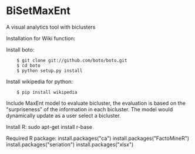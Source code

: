 BiSetMaxEnt
=========

A visual analytics tool with biclusters

Installation for Wiki function:

Install boto:

		$ git clone git://github.com/boto/boto.git
        $ cd boto
        $ python setup.py install

Install wikipedia for python:

		$ pip install wikipedia


Include MaxEnt model to evaluate bicluster, the evaluation
is based on the "surpriseness" of the information in each
bicluster. The model would dynamically update as a user
select a bicluster.


Install R:
sudo apt-get install r-base

Required R package:
install.packages("ca")
install.packages("FactoMineR")
install.packages("seriation")
install.packages("xlsx")
